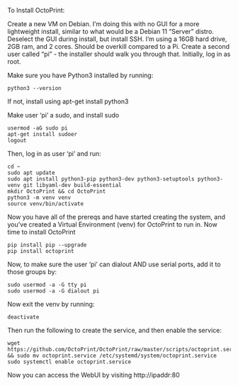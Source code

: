 To Install OctoPrint:

Create a new VM on Debian.  I’m doing this with no GUI for a more lightweight install, similar to what would be a Debian 11 “Server” distro.
Deselect the GUI during install, but install SSH.  I’m using a 16GB hard drive, 2GB ram, and 2 cores.  Should be overkill compared to a Pi.
Create a second user called “pi” - the installer should walk you through that.  Initially, log in as root.

Make sure you have Python3 installed by running:

	python3 --version
	
If not, install using apt-get install python3

Make user ‘pi’ a sudo, and install sudo

	usermod -aG sudo pi
	apt-get install sudoer
	logout

Then, log in as user ‘pi’ and run:
	
	cd ~
	sudo apt update
	sudo apt install python3-pip python3-dev python3-setuptools python3-venv git libyaml-dev build-essential
	mkdir OctoPrint && cd OctoPrint
	python3 -m venv venv
	source venv/bin/activate

Now you have all of the prereqs and have started creating the system, and you’ve created a Virtual Environment (venv) for OctoPrint to run in.  Now time to install OctoPrint
	
	pip install pip --upgrade
	pip install octoprint

Now, to make sure the user ‘pi’ can dialout AND use serial ports, add it to those groups by:
	
	sudo usermod -a -G tty pi
	sudo usermod -a -G dialout pi

Now exit the venv by running:
	
	deactivate
	
Then run the following to create the service, and then enable the service:
	
	wget https://github.com/OctoPrint/OctoPrint/raw/master/scripts/octoprint.service && sudo mv octoprint.service /etc/systemd/system/octoprint.service
	sudo systemctl enable octoprint.service

Now you can access the WebUI by visiting http://ipaddr:80
